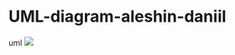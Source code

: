 # UML-diagram-aleshin-daniil
uml
![](blob:https://web.telegram.org/d648f22d-90d9-4265-89c1-0d0a14ee1ed8)
